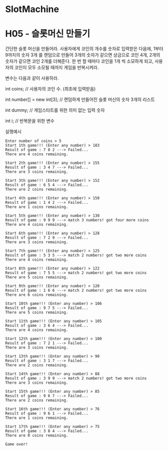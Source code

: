 # SlotMachine

# H05 - 슬롯머신 만들기

간단한 슬롯 머신을 만들어라. 사용자에게 코인의 개수를 숫자로 입력받은 다음에, 1부터 9까지의 숫자 3개 를 랜덤으로 만들어 3개의 숫자가 같으면 상금으로 코인 4개, 2개의 숫자가 같으면 코인 2개를 더해준다. 한 번 할 때마다 코인을 1개 씩 소모하게 되고, 사용자의 코인이 모두 소모될 때까지 게임을 반복시켜라.

변수는 다음과 같이 사용하라.

int coins; // 사용자의 코인 수. (최초에 입력받음)

int number[] = new int[3]; // 랜덤하게 만들어진 슬롯 머신의 숫자 3개의 리스트

int dummy; // 게임스타트를 위한 의미 없는 입력 숫자

int i; // 반복문을 위한 변수

실행예시
```
Enter number of coins > 5
Start 1th game!!! (Enter any number) > 183
Result of game : 7 8 2 ---> Failed...
There are 4 coins remaining.

Start 2th game!!! (Enter any number) > 155
Result of game : 3 4 7 ---> Failed...
There are 3 coins remaining.

Start 3th game!!! (Enter any number) > 152
Result of game : 6 5 4 ---> Failed...
There are 2 coins remaining.

Start 4th game!!! (Enter any number) > 150
Result of game : 1 4 2 ---> Failed...
There are 1 coins remaining.

Start 5th game!!! (Enter any number) > 130
Result of game : 9 9 9 ---> match 3 numbers! got four more coins
There are 4 coins remaining.

Start 6th game!!! (Enter any number) > 128
Result of game : 7 2 9 ---> Failed...
There are 3 coins remaining.

Start 7th game!!! (Enter any number) > 125
Result of game : 5 3 5 ---> match 2 numbers! got two more coins
There are 4 coins remaining.

Start 8th game!!! (Enter any number) > 122
Result of game : 7 5 5 ---> match 2 numbers! got two more coins
There are 5 coins remaining.

Start 9th game!!! (Enter any number) > 120
Result of game : 1 6 6 ---> match 2 numbers! got two more coins
There are 6 coins remaining.

Start 10th game!!! (Enter any number) > 106
Result of game : 9 7 5 ---> Failed...
There are 5 coins remaining.

Start 11th game!!! (Enter any number) > 105
Result of game : 3 6 4 ---> Failed...
There are 4 coins remaining.

Start 12th game!!! (Enter any number) > 100
Result of game : 7 2 1 ---> Failed...
There are 3 coins remaining.

Start 13th game!!! (Enter any number) > 90
Result of game : 3 1 7 ---> Failed...
There are 2 coins remaining.

Start 14th game!!! (Enter any number) > 88
Result of game : 3 9 9 ---> match 2 numbers! got two more coins
There are 3 coins remaining.

Start 15th game!!! (Enter any number) > 85
Result of game : 9 6 7 ---> Failed...
There are 2 coins remaining.

Start 16th game!!! (Enter any number) > 76
Result of game : 9 6 1 ---> Failed...
There are 1 coins remaining.

Start 17th game!!! (Enter any number) > 75
Result of game : 3 8 4 ---> Failed...
There are 0 coins remaining.

Game over!
```